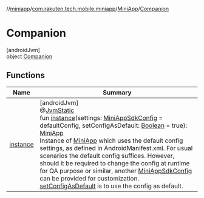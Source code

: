 //[miniapp](../../../../index.md)/[com.rakuten.tech.mobile.miniapp](../../index.md)/[MiniApp](../index.md)/[Companion](index.md)

# Companion

[androidJvm]\
object [Companion](index.md)

## Functions

| Name | Summary |
|---|---|
| [instance](instance.md) | [androidJvm]<br>@[JvmStatic](https://kotlinlang.org/api/latest/jvm/stdlib/kotlin.jvm/-jvm-static/index.html)<br>fun [instance](instance.md)(settings: [MiniAppSdkConfig](../../-mini-app-sdk-config/index.md) = defaultConfig, setConfigAsDefault: [Boolean](https://kotlinlang.org/api/latest/jvm/stdlib/kotlin/-boolean/index.html) = true): [MiniApp](../index.md)<br>Instance of [MiniApp](../index.md) which uses the default config settings, as defined in AndroidManifest.xml. For usual scenarios the default config suffices. However, should it be required to change the config at runtime for QA purpose or similar, another [MiniAppSdkConfig](../../-mini-app-sdk-config/index.md) can be provided for customization. [setConfigAsDefault](instance.md) is to use the config as default. |
